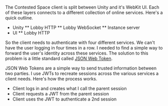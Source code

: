 The Contested Space client is split between Unity and it's WebKit UI. Each of these layers connects to a different collection of online services. Here's a quick outline.

* Unity
** Lobby HTTP
** Lobby WebSocket
** Instance server
* UI
** Lobby HTTP

So the client needs to authenticate with four different services. We can't have the user logging in four times in a row. I needed to find a simple way to forward the user's identity across these services. The solution to this problem is a little standard called [JSON Web Token](http://jwt.io/).

JSON Web Tokens are a simple way to send trusted information between two parties. I use JWTs to recreate sessions across the various services a client needs. Here's how the process works.

* Client logs in and creates what I call the parent session
* Client requests a JWT from the parent session
* Client uses the JWT to authenticate a 2nd session
